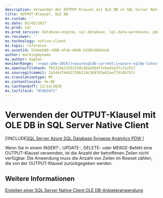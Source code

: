 ```yaml
---
description: Verwenden der OUTPUT-Klausel mit OLE DB in SQL Server Native Client
title: OUTPUT-Klausel, OLE DB
ms.custom: ''
ms.date: 03/03/2017
ms.prod: sql
ms.prod_service: database-engine, sql-database, sql-data-warehouse, pdw
ms.reviewer: ''
ms.technology: native-client
ms.topic: reference
ms.assetid: 53deeb99-c088-4fde-844b-b2d91d6de1eb
author: markingmyname
ms.author: maghan
monikerRange: '>=aps-pdw-2016||=azuresqldb-current||=azure-sqldw-latest||>=sql-server-2016||>=sql-server-linux-2017||=azuresqldb-mi-current'
ms.openlocfilehash: f02324e31552230cddad304ffe5ad1e3fc7ac917
ms.sourcegitcommit: 1a544cf4dd2720b124c3697d1e62ae7741db757c
ms.translationtype: MT
ms.contentlocale: de-DE
ms.lasthandoff: 12/14/2020
ms.locfileid: "97463471"
---
```

# <a name="using-the-output-clause-with-ole-db-in-sql-server-native-client"></a>Verwenden der OUTPUT-Klausel mit OLE DB in SQL Server Native Client
[!INCLUDE[SQL Server Azure SQL Database Synapse Analytics PDW ](../../includes/applies-to-version/sql-asdb-asdbmi-asa-pdw.md)]

  Wenn Sie in einem INSERT-, UPDATE-, DELETE- oder MERGE-Befehl eine OUTPUT-Klausel verwenden, ist die Anzahl der betroffenen Zeilen nicht verfügbar. Die Anwendung muss die Anzahl von Zeilen im Rowset zählen, die von der OUTPUT-Klausel zurückgegeben werden.  
  
## <a name="see-also"></a>Weitere Informationen  
 [Erstellen einer SQL Server Native Client OLE DB-Anbieteranwendung](../../relational-databases/native-client-ole-db-provider/creating-a-sql-server-native-client-ole-db-provider-application.md)  
  
  
